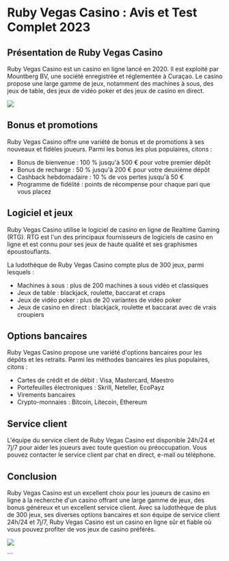 # Ruby Vegas Casino : Avis et Test Complet 2023

## Présentation de Ruby Vegas Casino

Ruby Vegas Casino est un casino en ligne lancé en 2020. Il est exploité
par Mountberg BV, une société enregistrée et réglementée à Curaçao. Le
casino propose une large gamme de jeux, notamment des machines à sous,
des jeux de table, des jeux de vidéo poker et des jeux de casino en
direct.

[![](https://i.imgur.com/JJwkDm3.png)](https://traff.sbs/frcas)

## Bonus et promotions

Ruby Vegas Casino offre une variété de bonus et de promotions à ses
nouveaux et fidèles joueurs. Parmi les bonus les plus populaires, citons
:

-   Bonus de bienvenue : 100 % jusqu\'à 500 € pour votre premier dépôt
-   Bonus de recharge : 50 % jusqu\'à 200 € pour votre deuxième dépôt
-   Cashback hebdomadaire : 10 % de vos pertes jusqu\'à 50 €
-   Programme de fidélité : points de récompense pour chaque pari que
    vous placez

## Logiciel et jeux

Ruby Vegas Casino utilise le logiciel de casino en ligne de Realtime
Gaming (RTG). RTG est l\'un des principaux fournisseurs de logiciels de
casino en ligne et est connu pour ses jeux de haute qualité et ses
graphismes époustouflants.

La ludothèque de Ruby Vegas Casino compte plus de 300 jeux, parmi
lesquels :

-   Machines à sous : plus de 200 machines à sous vidéo et classiques
-   Jeux de table : blackjack, roulette, baccarat et craps
-   Jeux de vidéo poker : plus de 20 variantes de vidéo poker
-   Jeux de casino en direct : blackjack, roulette et baccarat avec de
    vrais croupiers

## Options bancaires

Ruby Vegas Casino propose une variété d\'options bancaires pour les
dépôts et les retraits. Parmi les méthodes bancaires les plus
populaires, citons :

-   Cartes de crédit et de débit : Visa, Mastercard, Maestro
-   Portefeuilles électroniques : Skrill, Neteller, EcoPayz
-   Virements bancaires
-   Crypto-monnaies : Bitcoin, Litecoin, Ethereum

## Service client

L\'équipe du service client de Ruby Vegas Casino est disponible 24h/24
et 7j/7 pour aider les joueurs avec toute question ou préoccupation.
Vous pouvez contacter le service client par chat en direct, e-mail ou
téléphone.

## Conclusion

Ruby Vegas Casino est un excellent choix pour les joueurs de casino en
ligne à la recherche d\'un casino offrant une large gamme de jeux, des
bonus généreux et un excellent service client. Avec sa ludothèque de
plus de 300 jeux, ses diverses options bancaires et son équipe de
service client 24h/24 et 7j/7, Ruby Vegas Casino est un casino en ligne
sûr et fiable où vous pouvez profiter de vos jeux de casino préférés.

[![](\%22https://i.imgur.com/JJwkDm3.png\%22)](\%22https://traff.sbs/frcas\%22)

\`\`\`

